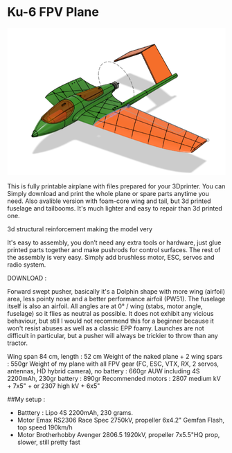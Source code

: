 # Ku-6 FPV Plane
![alt text](https://github.com/YuRa-Aero/Ku-6-FPV-Plane/blob/main/main.png?raw=true)

 This is fully printable airplane with files prepared for your 3Dprinter. You can Simply download and print
the whole plane or spare parts anytime you need.
Also avalible version with foam-core wing and tail, but 3d printed fuselage and tailbooms. It's much lighter and easy to repair than 3d printed one.

3d structural reinforcement making the model very

It's easy to assembly, you don’t need any extra tools or hardware, just glue printed
parts together and make pushrods for control surfaces. The rest of the assembly is very
easy. Simply add brushless motor, ESC, servos and radio system. 

DOWNLOAD :

Forward swept pusher, basically it's a Dolphin shape with more wing (airfoil) area, less pointy nose and a better performance airfoil (PW51). The fuselage itself is also an airfoil. All angles are at 0° / wing (stabs, motor angle, fuselage) so it flies as neutral as possible. It does not exhibit any vicious behaviour, but still I would not recommend this for a beginner because it won't resist abuses as well as a classic EPP foamy. Launches are not difficult in particular, but a pusher will always be trickier to throw than any tractor.

Wing span 84 cm, length : 52 cm
Weight of the naked plane + 2 wing spars : 550gr
Weight of my plane with all FPV gear (FC, ESC, VTX, RX, 2 servos, antennas, HD hybrid camera), no battery : 660gr
AUW including 4S 2200mAh, 230gr battery : 890gr
Recommended motors : 2807 medium kV + 7x5" + or 2307 high kV + 6x5"

##My setup :

- Batttery : Lipo 4S 2200mAh, 230 grams.
- Motor Emax RS2306 Race Spec 2750kV, propeller 6x4.2" Gemfan Flash, top speed 190km/h
- Motor Brotherhobby Avenger 2806.5 1920kV, propeller 7x5.5"HQ prop, slower, still pretty fast
